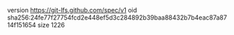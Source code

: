 version https://git-lfs.github.com/spec/v1
oid sha256:24fe77f27754fcd2e448ef5d3c284892b39baa88432b7b4eac87a8714f151654
size 1226
